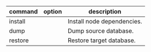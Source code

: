 | command | option | description                |
| ------- | ------ | -------------------------- |
| install |        | Install node dependencies. |
| dump    |        | Dump source database.      |
| restore |        | Restore target database.   |
